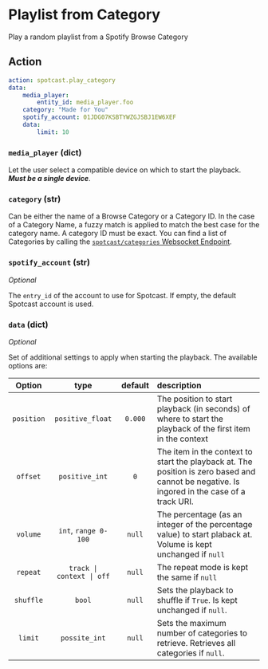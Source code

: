 # Playlist from Category

Play a random playlist from a Spotify Browse Category

## Action

```yaml
action: spotcast.play_category
data:
    media_player:
        entity_id: media_player.foo
    category: "Made for You"
    spotify_account: 01JDG07KSBTYWZGJSBJ1EW6XEF
    data:
        limit: 10
```

### `media_player` (dict)

Let the user select a compatible device on which to start the playback. **_Must be a single device_**.

### `category` (str)

Can be either the name of a Browse Category or a Category ID. In the case of a Category Name, a fuzzy match is applied to match the best case for the category name. A category ID must be exact. You can find a list of Categories by calling the [`spotcast/categories` Websocket Endpoint](../websocket/categories.md).

### `spotify_account` (str)

*Optional*

The `entry_id` of the account to use for Spotcast. If empty, the default Spotcast account is used.

### `data` (dict)

*Optional*

Set of additional settings to apply when starting the playback. The available options are:

| Option     | type                      | default | description                                                                                                                                 |
| :---:      | :---:                     | :---:   | :---                                                                                                                                        |
| `position` | `positive_float`          | `0.000` | The position to start playback (in seconds) of where to start the playback of the first item in the context                                 |
| `offset`   | `positive_int`            | `0`     | The item in the context to start the playback at. The position is zero based and cannot be negative. Is ingored in the case of a track URI. |
| `volume`   | `int`, `range 0-100`      | `null`  | The percentage (as an integer of the percentage value) to start plaback at. Volume is kept unchanged if `null`                              |
| `repeat`   | `track \| context \| off` | `null`  | The repeat mode is kept the same if `null`                                                                                                  |
| `shuffle`  | `bool`                    | `null`  | Sets the playback to shuffle if `True`. Is kept unchanged if `null`.                                                                        |
| `limit`    | `possite_int`             | `null`  | Sets the maximum number of categories to retrieve. Retrieves all categories if `null`.                                                      |

